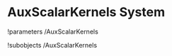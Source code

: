 <!-- MOOSE Documentation Stub: Remove this when content is added. -->

# AuxScalarKernels System
!parameters /AuxScalarKernels

!subobjects /AuxScalarKernels

